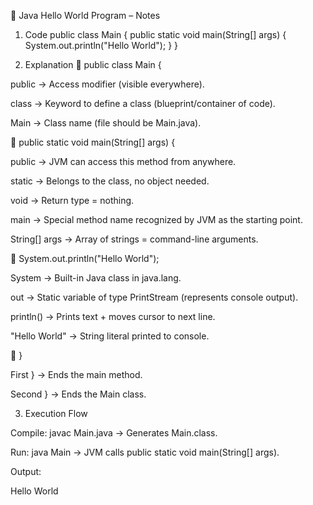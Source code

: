 📘 Java Hello World Program – Notes
1. Code
public class Main {
    public static void main(String[] args) {
        System.out.println("Hello World");
    }
}

2. Explanation
🔹 public class Main {

public → Access modifier (visible everywhere).

class → Keyword to define a class (blueprint/container of code).

Main → Class name (file should be Main.java).

🔹 public static void main(String[] args) {

public → JVM can access this method from anywhere.

static → Belongs to the class, no object needed.

void → Return type = nothing.

main → Special method name recognized by JVM as the starting point.

String[] args → Array of strings = command-line arguments.

🔹 System.out.println("Hello World");

System → Built-in Java class in java.lang.

out → Static variable of type PrintStream (represents console output).

println() → Prints text + moves cursor to next line.

"Hello World" → String literal printed to console.

🔹 }

First } → Ends the main method.

Second } → Ends the Main class.

3. Execution Flow

Compile: javac Main.java → Generates Main.class.

Run: java Main → JVM calls public static void main(String[] args).

Output:

Hello World
